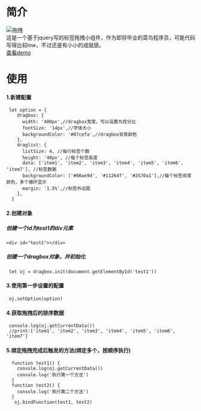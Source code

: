 # 简介 
![拖拽](https://zhouxiaoben.info/src/wp-content/uploads/2020/04/1232321321.gif)   
这是一个基于jquery写的标签拖拽小组件，作为即将毕业的菜鸟程序员，可能代码写得比较low，不过还是有小小的成就感。   
[查看demo](https://water1996.github.io/dragbox/drag.html)  
# 使用
#### 1.新建配置
```
 let option = {
    dragbox: {
      width: '400px',//dragbox宽度，可以设置为百分比
      fontSize: '14px',//字体大小
      backgroundColor: '#87cefa',//dragbox背景颜色
    },
    draglist: {
      listSize: 4, //每行标签个数
      height: '40px', //每个标签高度
      data: ['item1', 'item2', 'item3', 'item4', 'item5', 'item6', 'item7'], //标签数据
      backgroundColor: ['#00ae9d', '#11264f', '#2570a1'],//每个标签背景颜色，多个循环显示
      margin: '1.5%',//标签外边距
    },
  }
```    
#### 2.创建对象
##### 创建一个id为test1的div元素
```
<div id="test1"></div>
```
##### 创建一个dragbox对象，并初始化
```
 let oj = dragbox.init(document.getElementById('test1'))
```  
#### 3.使用第一步设置的配置
```
 oj.setOption(option)
```
#### 4.获取拖拽后的排序数据
```
 console.log(oj.getCurrentData())
 //print:['item1', 'item2', 'item3', 'item4', 'item5', 'item6', 'item7']
```
#### 5.绑定拖拽完成后触发的方法(绑定多个，按顺序执行)
```
  function test1() {
    console.log(oj.getCurrentData())
    console.log('执行第一个方法')
  }
  function test2() {
    console.log('执行第二个方法')
  }
   oj.bindFunction(test1, test2)
```

